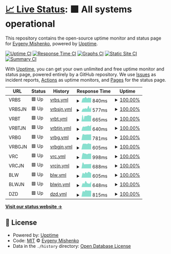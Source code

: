 # [📈 Live Status](https://gdmad.github.io/status-check): <!--live status--> **🟩 All systems operational**

This repository contains the open-source uptime monitor and status page for [Evgeny Mishenko](https://gdmad.github.io/status-check), powered by [Upptime](https://github.com/upptime/upptime).

[![Uptime CI](https://github.com/gdmad/status-check/workflows/Uptime%20CI/badge.svg)](https://github.com/gdmad/status-check/actions?query=workflow%3A%22Uptime+CI%22)
[![Response Time CI](https://github.com/gdmad/status-check/workflows/Response%20Time%20CI/badge.svg)](https://github.com/gdmad/status-check/actions?query=workflow%3A%22Response+Time+CI%22)
[![Graphs CI](https://github.com/gdmad/status-check/workflows/Graphs%20CI/badge.svg)](https://github.com/gdmad/status-check/actions?query=workflow%3A%22Graphs+CI%22)
[![Static Site CI](https://github.com/gdmad/status-check/workflows/Static%20Site%20CI/badge.svg)](https://github.com/gdmad/status-check/actions?query=workflow%3A%22Static+Site+CI%22)
[![Summary CI](https://github.com/gdmad/status-check/workflows/Summary%20CI/badge.svg)](https://github.com/gdmad/status-check/actions?query=workflow%3A%22Summary+CI%22)

With [Upptime](https://upptime.js.org), you can get your own unlimited and free uptime monitor and status page, powered entirely by a GitHub repository. We use [Issues](https://github.com/gdmad/status-check/issues) as incident reports, [Actions](https://github.com/gdmad/status-check/actions) as uptime monitors, and [Pages](https://gdmad.github.io/status-check) for the status page.

<!--start: status pages-->
<!-- This summary is generated by Upptime (https://github.com/upptime/upptime) -->
<!-- Do not edit this manually, your changes will be overwritten -->
<!-- prettier-ignore -->
| URL | Status | History | Response Time | Uptime |
| --- | ------ | ------- | ------------- | ------ |
| <img alt="" src="https://icons.duckduckgo.com/ip3/null.ico" height="13"> VRBS | 🟩 Up | [vrbs.yml](https://github.com/gdmad/status-check/commits/HEAD/history/vrbs.yml) | <details><summary><img alt="Response time graph" src="./graphs/vrbs/response-time-week.png" height="20"> 840ms</summary><br><a href="https://gdmad.github.io/status-check/history/vrbs"><img alt="Response time 655" src="https://img.shields.io/endpoint?url=https%3A%2F%2Fraw.githubusercontent.com%2Fgdmad%2Fstatus-check%2FHEAD%2Fapi%2Fvrbs%2Fresponse-time.json"></a><br><a href="https://gdmad.github.io/status-check/history/vrbs"><img alt="24-hour response time 854" src="https://img.shields.io/endpoint?url=https%3A%2F%2Fraw.githubusercontent.com%2Fgdmad%2Fstatus-check%2FHEAD%2Fapi%2Fvrbs%2Fresponse-time-day.json"></a><br><a href="https://gdmad.github.io/status-check/history/vrbs"><img alt="7-day response time 840" src="https://img.shields.io/endpoint?url=https%3A%2F%2Fraw.githubusercontent.com%2Fgdmad%2Fstatus-check%2FHEAD%2Fapi%2Fvrbs%2Fresponse-time-week.json"></a><br><a href="https://gdmad.github.io/status-check/history/vrbs"><img alt="30-day response time 753" src="https://img.shields.io/endpoint?url=https%3A%2F%2Fraw.githubusercontent.com%2Fgdmad%2Fstatus-check%2FHEAD%2Fapi%2Fvrbs%2Fresponse-time-month.json"></a><br><a href="https://gdmad.github.io/status-check/history/vrbs"><img alt="1-year response time 693" src="https://img.shields.io/endpoint?url=https%3A%2F%2Fraw.githubusercontent.com%2Fgdmad%2Fstatus-check%2FHEAD%2Fapi%2Fvrbs%2Fresponse-time-year.json"></a></details> | <details><summary><a href="https://gdmad.github.io/status-check/history/vrbs">100.00%</a></summary><a href="https://gdmad.github.io/status-check/history/vrbs"><img alt="All-time uptime 99.86%" src="https://img.shields.io/endpoint?url=https%3A%2F%2Fraw.githubusercontent.com%2Fgdmad%2Fstatus-check%2FHEAD%2Fapi%2Fvrbs%2Fuptime.json"></a><br><a href="https://gdmad.github.io/status-check/history/vrbs"><img alt="24-hour uptime 100.00%" src="https://img.shields.io/endpoint?url=https%3A%2F%2Fraw.githubusercontent.com%2Fgdmad%2Fstatus-check%2FHEAD%2Fapi%2Fvrbs%2Fuptime-day.json"></a><br><a href="https://gdmad.github.io/status-check/history/vrbs"><img alt="7-day uptime 100.00%" src="https://img.shields.io/endpoint?url=https%3A%2F%2Fraw.githubusercontent.com%2Fgdmad%2Fstatus-check%2FHEAD%2Fapi%2Fvrbs%2Fuptime-week.json"></a><br><a href="https://gdmad.github.io/status-check/history/vrbs"><img alt="30-day uptime 100.00%" src="https://img.shields.io/endpoint?url=https%3A%2F%2Fraw.githubusercontent.com%2Fgdmad%2Fstatus-check%2FHEAD%2Fapi%2Fvrbs%2Fuptime-month.json"></a><br><a href="https://gdmad.github.io/status-check/history/vrbs"><img alt="1-year uptime 99.99%" src="https://img.shields.io/endpoint?url=https%3A%2F%2Fraw.githubusercontent.com%2Fgdmad%2Fstatus-check%2FHEAD%2Fapi%2Fvrbs%2Fuptime-year.json"></a></details>
| <img alt="" src="https://icons.duckduckgo.com/ip3/null.ico" height="13"> VRBSJN | 🟩 Up | [vrbsjn.yml](https://github.com/gdmad/status-check/commits/HEAD/history/vrbsjn.yml) | <details><summary><img alt="Response time graph" src="./graphs/vrbsjn/response-time-week.png" height="20"> 577ms</summary><br><a href="https://gdmad.github.io/status-check/history/vrbsjn"><img alt="Response time 657" src="https://img.shields.io/endpoint?url=https%3A%2F%2Fraw.githubusercontent.com%2Fgdmad%2Fstatus-check%2FHEAD%2Fapi%2Fvrbsjn%2Fresponse-time.json"></a><br><a href="https://gdmad.github.io/status-check/history/vrbsjn"><img alt="24-hour response time 722" src="https://img.shields.io/endpoint?url=https%3A%2F%2Fraw.githubusercontent.com%2Fgdmad%2Fstatus-check%2FHEAD%2Fapi%2Fvrbsjn%2Fresponse-time-day.json"></a><br><a href="https://gdmad.github.io/status-check/history/vrbsjn"><img alt="7-day response time 577" src="https://img.shields.io/endpoint?url=https%3A%2F%2Fraw.githubusercontent.com%2Fgdmad%2Fstatus-check%2FHEAD%2Fapi%2Fvrbsjn%2Fresponse-time-week.json"></a><br><a href="https://gdmad.github.io/status-check/history/vrbsjn"><img alt="30-day response time 527" src="https://img.shields.io/endpoint?url=https%3A%2F%2Fraw.githubusercontent.com%2Fgdmad%2Fstatus-check%2FHEAD%2Fapi%2Fvrbsjn%2Fresponse-time-month.json"></a><br><a href="https://gdmad.github.io/status-check/history/vrbsjn"><img alt="1-year response time 657" src="https://img.shields.io/endpoint?url=https%3A%2F%2Fraw.githubusercontent.com%2Fgdmad%2Fstatus-check%2FHEAD%2Fapi%2Fvrbsjn%2Fresponse-time-year.json"></a></details> | <details><summary><a href="https://gdmad.github.io/status-check/history/vrbsjn">100.00%</a></summary><a href="https://gdmad.github.io/status-check/history/vrbsjn"><img alt="All-time uptime 99.98%" src="https://img.shields.io/endpoint?url=https%3A%2F%2Fraw.githubusercontent.com%2Fgdmad%2Fstatus-check%2FHEAD%2Fapi%2Fvrbsjn%2Fuptime.json"></a><br><a href="https://gdmad.github.io/status-check/history/vrbsjn"><img alt="24-hour uptime 100.00%" src="https://img.shields.io/endpoint?url=https%3A%2F%2Fraw.githubusercontent.com%2Fgdmad%2Fstatus-check%2FHEAD%2Fapi%2Fvrbsjn%2Fuptime-day.json"></a><br><a href="https://gdmad.github.io/status-check/history/vrbsjn"><img alt="7-day uptime 100.00%" src="https://img.shields.io/endpoint?url=https%3A%2F%2Fraw.githubusercontent.com%2Fgdmad%2Fstatus-check%2FHEAD%2Fapi%2Fvrbsjn%2Fuptime-week.json"></a><br><a href="https://gdmad.github.io/status-check/history/vrbsjn"><img alt="30-day uptime 100.00%" src="https://img.shields.io/endpoint?url=https%3A%2F%2Fraw.githubusercontent.com%2Fgdmad%2Fstatus-check%2FHEAD%2Fapi%2Fvrbsjn%2Fuptime-month.json"></a><br><a href="https://gdmad.github.io/status-check/history/vrbsjn"><img alt="1-year uptime 99.98%" src="https://img.shields.io/endpoint?url=https%3A%2F%2Fraw.githubusercontent.com%2Fgdmad%2Fstatus-check%2FHEAD%2Fapi%2Fvrbsjn%2Fuptime-year.json"></a></details>
| <img alt="" src="https://icons.duckduckgo.com/ip3/null.ico" height="13"> VRBT | 🟩 Up | [vrbt.yml](https://github.com/gdmad/status-check/commits/HEAD/history/vrbt.yml) | <details><summary><img alt="Response time graph" src="./graphs/vrbt/response-time-week.png" height="20"> 665ms</summary><br><a href="https://gdmad.github.io/status-check/history/vrbt"><img alt="Response time 657" src="https://img.shields.io/endpoint?url=https%3A%2F%2Fraw.githubusercontent.com%2Fgdmad%2Fstatus-check%2FHEAD%2Fapi%2Fvrbt%2Fresponse-time.json"></a><br><a href="https://gdmad.github.io/status-check/history/vrbt"><img alt="24-hour response time 745" src="https://img.shields.io/endpoint?url=https%3A%2F%2Fraw.githubusercontent.com%2Fgdmad%2Fstatus-check%2FHEAD%2Fapi%2Fvrbt%2Fresponse-time-day.json"></a><br><a href="https://gdmad.github.io/status-check/history/vrbt"><img alt="7-day response time 665" src="https://img.shields.io/endpoint?url=https%3A%2F%2Fraw.githubusercontent.com%2Fgdmad%2Fstatus-check%2FHEAD%2Fapi%2Fvrbt%2Fresponse-time-week.json"></a><br><a href="https://gdmad.github.io/status-check/history/vrbt"><img alt="30-day response time 694" src="https://img.shields.io/endpoint?url=https%3A%2F%2Fraw.githubusercontent.com%2Fgdmad%2Fstatus-check%2FHEAD%2Fapi%2Fvrbt%2Fresponse-time-month.json"></a><br><a href="https://gdmad.github.io/status-check/history/vrbt"><img alt="1-year response time 673" src="https://img.shields.io/endpoint?url=https%3A%2F%2Fraw.githubusercontent.com%2Fgdmad%2Fstatus-check%2FHEAD%2Fapi%2Fvrbt%2Fresponse-time-year.json"></a></details> | <details><summary><a href="https://gdmad.github.io/status-check/history/vrbt">100.00%</a></summary><a href="https://gdmad.github.io/status-check/history/vrbt"><img alt="All-time uptime 99.92%" src="https://img.shields.io/endpoint?url=https%3A%2F%2Fraw.githubusercontent.com%2Fgdmad%2Fstatus-check%2FHEAD%2Fapi%2Fvrbt%2Fuptime.json"></a><br><a href="https://gdmad.github.io/status-check/history/vrbt"><img alt="24-hour uptime 100.00%" src="https://img.shields.io/endpoint?url=https%3A%2F%2Fraw.githubusercontent.com%2Fgdmad%2Fstatus-check%2FHEAD%2Fapi%2Fvrbt%2Fuptime-day.json"></a><br><a href="https://gdmad.github.io/status-check/history/vrbt"><img alt="7-day uptime 100.00%" src="https://img.shields.io/endpoint?url=https%3A%2F%2Fraw.githubusercontent.com%2Fgdmad%2Fstatus-check%2FHEAD%2Fapi%2Fvrbt%2Fuptime-week.json"></a><br><a href="https://gdmad.github.io/status-check/history/vrbt"><img alt="30-day uptime 100.00%" src="https://img.shields.io/endpoint?url=https%3A%2F%2Fraw.githubusercontent.com%2Fgdmad%2Fstatus-check%2FHEAD%2Fapi%2Fvrbt%2Fuptime-month.json"></a><br><a href="https://gdmad.github.io/status-check/history/vrbt"><img alt="1-year uptime 100.00%" src="https://img.shields.io/endpoint?url=https%3A%2F%2Fraw.githubusercontent.com%2Fgdmad%2Fstatus-check%2FHEAD%2Fapi%2Fvrbt%2Fuptime-year.json"></a></details>
| <img alt="" src="https://icons.duckduckgo.com/ip3/null.ico" height="13"> VRBTJN | 🟩 Up | [vrbtjn.yml](https://github.com/gdmad/status-check/commits/HEAD/history/vrbtjn.yml) | <details><summary><img alt="Response time graph" src="./graphs/vrbtjn/response-time-week.png" height="20"> 640ms</summary><br><a href="https://gdmad.github.io/status-check/history/vrbtjn"><img alt="Response time 800" src="https://img.shields.io/endpoint?url=https%3A%2F%2Fraw.githubusercontent.com%2Fgdmad%2Fstatus-check%2FHEAD%2Fapi%2Fvrbtjn%2Fresponse-time.json"></a><br><a href="https://gdmad.github.io/status-check/history/vrbtjn"><img alt="24-hour response time 801" src="https://img.shields.io/endpoint?url=https%3A%2F%2Fraw.githubusercontent.com%2Fgdmad%2Fstatus-check%2FHEAD%2Fapi%2Fvrbtjn%2Fresponse-time-day.json"></a><br><a href="https://gdmad.github.io/status-check/history/vrbtjn"><img alt="7-day response time 640" src="https://img.shields.io/endpoint?url=https%3A%2F%2Fraw.githubusercontent.com%2Fgdmad%2Fstatus-check%2FHEAD%2Fapi%2Fvrbtjn%2Fresponse-time-week.json"></a><br><a href="https://gdmad.github.io/status-check/history/vrbtjn"><img alt="30-day response time 628" src="https://img.shields.io/endpoint?url=https%3A%2F%2Fraw.githubusercontent.com%2Fgdmad%2Fstatus-check%2FHEAD%2Fapi%2Fvrbtjn%2Fresponse-time-month.json"></a><br><a href="https://gdmad.github.io/status-check/history/vrbtjn"><img alt="1-year response time 800" src="https://img.shields.io/endpoint?url=https%3A%2F%2Fraw.githubusercontent.com%2Fgdmad%2Fstatus-check%2FHEAD%2Fapi%2Fvrbtjn%2Fresponse-time-year.json"></a></details> | <details><summary><a href="https://gdmad.github.io/status-check/history/vrbtjn">100.00%</a></summary><a href="https://gdmad.github.io/status-check/history/vrbtjn"><img alt="All-time uptime 100.00%" src="https://img.shields.io/endpoint?url=https%3A%2F%2Fraw.githubusercontent.com%2Fgdmad%2Fstatus-check%2FHEAD%2Fapi%2Fvrbtjn%2Fuptime.json"></a><br><a href="https://gdmad.github.io/status-check/history/vrbtjn"><img alt="24-hour uptime 100.00%" src="https://img.shields.io/endpoint?url=https%3A%2F%2Fraw.githubusercontent.com%2Fgdmad%2Fstatus-check%2FHEAD%2Fapi%2Fvrbtjn%2Fuptime-day.json"></a><br><a href="https://gdmad.github.io/status-check/history/vrbtjn"><img alt="7-day uptime 100.00%" src="https://img.shields.io/endpoint?url=https%3A%2F%2Fraw.githubusercontent.com%2Fgdmad%2Fstatus-check%2FHEAD%2Fapi%2Fvrbtjn%2Fuptime-week.json"></a><br><a href="https://gdmad.github.io/status-check/history/vrbtjn"><img alt="30-day uptime 100.00%" src="https://img.shields.io/endpoint?url=https%3A%2F%2Fraw.githubusercontent.com%2Fgdmad%2Fstatus-check%2FHEAD%2Fapi%2Fvrbtjn%2Fuptime-month.json"></a><br><a href="https://gdmad.github.io/status-check/history/vrbtjn"><img alt="1-year uptime 100.00%" src="https://img.shields.io/endpoint?url=https%3A%2F%2Fraw.githubusercontent.com%2Fgdmad%2Fstatus-check%2FHEAD%2Fapi%2Fvrbtjn%2Fuptime-year.json"></a></details>
| <img alt="" src="https://icons.duckduckgo.com/ip3/null.ico" height="13"> VRBG | 🟩 Up | [vrbg.yml](https://github.com/gdmad/status-check/commits/HEAD/history/vrbg.yml) | <details><summary><img alt="Response time graph" src="./graphs/vrbg/response-time-week.png" height="20"> 781ms</summary><br><a href="https://gdmad.github.io/status-check/history/vrbg"><img alt="Response time 669" src="https://img.shields.io/endpoint?url=https%3A%2F%2Fraw.githubusercontent.com%2Fgdmad%2Fstatus-check%2FHEAD%2Fapi%2Fvrbg%2Fresponse-time.json"></a><br><a href="https://gdmad.github.io/status-check/history/vrbg"><img alt="24-hour response time 787" src="https://img.shields.io/endpoint?url=https%3A%2F%2Fraw.githubusercontent.com%2Fgdmad%2Fstatus-check%2FHEAD%2Fapi%2Fvrbg%2Fresponse-time-day.json"></a><br><a href="https://gdmad.github.io/status-check/history/vrbg"><img alt="7-day response time 781" src="https://img.shields.io/endpoint?url=https%3A%2F%2Fraw.githubusercontent.com%2Fgdmad%2Fstatus-check%2FHEAD%2Fapi%2Fvrbg%2Fresponse-time-week.json"></a><br><a href="https://gdmad.github.io/status-check/history/vrbg"><img alt="30-day response time 742" src="https://img.shields.io/endpoint?url=https%3A%2F%2Fraw.githubusercontent.com%2Fgdmad%2Fstatus-check%2FHEAD%2Fapi%2Fvrbg%2Fresponse-time-month.json"></a><br><a href="https://gdmad.github.io/status-check/history/vrbg"><img alt="1-year response time 685" src="https://img.shields.io/endpoint?url=https%3A%2F%2Fraw.githubusercontent.com%2Fgdmad%2Fstatus-check%2FHEAD%2Fapi%2Fvrbg%2Fresponse-time-year.json"></a></details> | <details><summary><a href="https://gdmad.github.io/status-check/history/vrbg">100.00%</a></summary><a href="https://gdmad.github.io/status-check/history/vrbg"><img alt="All-time uptime 99.98%" src="https://img.shields.io/endpoint?url=https%3A%2F%2Fraw.githubusercontent.com%2Fgdmad%2Fstatus-check%2FHEAD%2Fapi%2Fvrbg%2Fuptime.json"></a><br><a href="https://gdmad.github.io/status-check/history/vrbg"><img alt="24-hour uptime 100.00%" src="https://img.shields.io/endpoint?url=https%3A%2F%2Fraw.githubusercontent.com%2Fgdmad%2Fstatus-check%2FHEAD%2Fapi%2Fvrbg%2Fuptime-day.json"></a><br><a href="https://gdmad.github.io/status-check/history/vrbg"><img alt="7-day uptime 100.00%" src="https://img.shields.io/endpoint?url=https%3A%2F%2Fraw.githubusercontent.com%2Fgdmad%2Fstatus-check%2FHEAD%2Fapi%2Fvrbg%2Fuptime-week.json"></a><br><a href="https://gdmad.github.io/status-check/history/vrbg"><img alt="30-day uptime 100.00%" src="https://img.shields.io/endpoint?url=https%3A%2F%2Fraw.githubusercontent.com%2Fgdmad%2Fstatus-check%2FHEAD%2Fapi%2Fvrbg%2Fuptime-month.json"></a><br><a href="https://gdmad.github.io/status-check/history/vrbg"><img alt="1-year uptime 100.00%" src="https://img.shields.io/endpoint?url=https%3A%2F%2Fraw.githubusercontent.com%2Fgdmad%2Fstatus-check%2FHEAD%2Fapi%2Fvrbg%2Fuptime-year.json"></a></details>
| <img alt="" src="https://icons.duckduckgo.com/ip3/null.ico" height="13"> VRBGJN | 🟩 Up | [vrbgjn.yml](https://github.com/gdmad/status-check/commits/HEAD/history/vrbgjn.yml) | <details><summary><img alt="Response time graph" src="./graphs/vrbgjn/response-time-week.png" height="20"> 605ms</summary><br><a href="https://gdmad.github.io/status-check/history/vrbgjn"><img alt="Response time 618" src="https://img.shields.io/endpoint?url=https%3A%2F%2Fraw.githubusercontent.com%2Fgdmad%2Fstatus-check%2FHEAD%2Fapi%2Fvrbgjn%2Fresponse-time.json"></a><br><a href="https://gdmad.github.io/status-check/history/vrbgjn"><img alt="24-hour response time 590" src="https://img.shields.io/endpoint?url=https%3A%2F%2Fraw.githubusercontent.com%2Fgdmad%2Fstatus-check%2FHEAD%2Fapi%2Fvrbgjn%2Fresponse-time-day.json"></a><br><a href="https://gdmad.github.io/status-check/history/vrbgjn"><img alt="7-day response time 605" src="https://img.shields.io/endpoint?url=https%3A%2F%2Fraw.githubusercontent.com%2Fgdmad%2Fstatus-check%2FHEAD%2Fapi%2Fvrbgjn%2Fresponse-time-week.json"></a><br><a href="https://gdmad.github.io/status-check/history/vrbgjn"><img alt="30-day response time 626" src="https://img.shields.io/endpoint?url=https%3A%2F%2Fraw.githubusercontent.com%2Fgdmad%2Fstatus-check%2FHEAD%2Fapi%2Fvrbgjn%2Fresponse-time-month.json"></a><br><a href="https://gdmad.github.io/status-check/history/vrbgjn"><img alt="1-year response time 618" src="https://img.shields.io/endpoint?url=https%3A%2F%2Fraw.githubusercontent.com%2Fgdmad%2Fstatus-check%2FHEAD%2Fapi%2Fvrbgjn%2Fresponse-time-year.json"></a></details> | <details><summary><a href="https://gdmad.github.io/status-check/history/vrbgjn">100.00%</a></summary><a href="https://gdmad.github.io/status-check/history/vrbgjn"><img alt="All-time uptime 100.00%" src="https://img.shields.io/endpoint?url=https%3A%2F%2Fraw.githubusercontent.com%2Fgdmad%2Fstatus-check%2FHEAD%2Fapi%2Fvrbgjn%2Fuptime.json"></a><br><a href="https://gdmad.github.io/status-check/history/vrbgjn"><img alt="24-hour uptime 100.00%" src="https://img.shields.io/endpoint?url=https%3A%2F%2Fraw.githubusercontent.com%2Fgdmad%2Fstatus-check%2FHEAD%2Fapi%2Fvrbgjn%2Fuptime-day.json"></a><br><a href="https://gdmad.github.io/status-check/history/vrbgjn"><img alt="7-day uptime 100.00%" src="https://img.shields.io/endpoint?url=https%3A%2F%2Fraw.githubusercontent.com%2Fgdmad%2Fstatus-check%2FHEAD%2Fapi%2Fvrbgjn%2Fuptime-week.json"></a><br><a href="https://gdmad.github.io/status-check/history/vrbgjn"><img alt="30-day uptime 100.00%" src="https://img.shields.io/endpoint?url=https%3A%2F%2Fraw.githubusercontent.com%2Fgdmad%2Fstatus-check%2FHEAD%2Fapi%2Fvrbgjn%2Fuptime-month.json"></a><br><a href="https://gdmad.github.io/status-check/history/vrbgjn"><img alt="1-year uptime 100.00%" src="https://img.shields.io/endpoint?url=https%3A%2F%2Fraw.githubusercontent.com%2Fgdmad%2Fstatus-check%2FHEAD%2Fapi%2Fvrbgjn%2Fuptime-year.json"></a></details>
| <img alt="" src="https://icons.duckduckgo.com/ip3/null.ico" height="13"> VRC | 🟩 Up | [vrc.yml](https://github.com/gdmad/status-check/commits/HEAD/history/vrc.yml) | <details><summary><img alt="Response time graph" src="./graphs/vrc/response-time-week.png" height="20"> 998ms</summary><br><a href="https://gdmad.github.io/status-check/history/vrc"><img alt="Response time 917" src="https://img.shields.io/endpoint?url=https%3A%2F%2Fraw.githubusercontent.com%2Fgdmad%2Fstatus-check%2FHEAD%2Fapi%2Fvrc%2Fresponse-time.json"></a><br><a href="https://gdmad.github.io/status-check/history/vrc"><img alt="24-hour response time 993" src="https://img.shields.io/endpoint?url=https%3A%2F%2Fraw.githubusercontent.com%2Fgdmad%2Fstatus-check%2FHEAD%2Fapi%2Fvrc%2Fresponse-time-day.json"></a><br><a href="https://gdmad.github.io/status-check/history/vrc"><img alt="7-day response time 998" src="https://img.shields.io/endpoint?url=https%3A%2F%2Fraw.githubusercontent.com%2Fgdmad%2Fstatus-check%2FHEAD%2Fapi%2Fvrc%2Fresponse-time-week.json"></a><br><a href="https://gdmad.github.io/status-check/history/vrc"><img alt="30-day response time 973" src="https://img.shields.io/endpoint?url=https%3A%2F%2Fraw.githubusercontent.com%2Fgdmad%2Fstatus-check%2FHEAD%2Fapi%2Fvrc%2Fresponse-time-month.json"></a><br><a href="https://gdmad.github.io/status-check/history/vrc"><img alt="1-year response time 931" src="https://img.shields.io/endpoint?url=https%3A%2F%2Fraw.githubusercontent.com%2Fgdmad%2Fstatus-check%2FHEAD%2Fapi%2Fvrc%2Fresponse-time-year.json"></a></details> | <details><summary><a href="https://gdmad.github.io/status-check/history/vrc">100.00%</a></summary><a href="https://gdmad.github.io/status-check/history/vrc"><img alt="All-time uptime 99.89%" src="https://img.shields.io/endpoint?url=https%3A%2F%2Fraw.githubusercontent.com%2Fgdmad%2Fstatus-check%2FHEAD%2Fapi%2Fvrc%2Fuptime.json"></a><br><a href="https://gdmad.github.io/status-check/history/vrc"><img alt="24-hour uptime 100.00%" src="https://img.shields.io/endpoint?url=https%3A%2F%2Fraw.githubusercontent.com%2Fgdmad%2Fstatus-check%2FHEAD%2Fapi%2Fvrc%2Fuptime-day.json"></a><br><a href="https://gdmad.github.io/status-check/history/vrc"><img alt="7-day uptime 100.00%" src="https://img.shields.io/endpoint?url=https%3A%2F%2Fraw.githubusercontent.com%2Fgdmad%2Fstatus-check%2FHEAD%2Fapi%2Fvrc%2Fuptime-week.json"></a><br><a href="https://gdmad.github.io/status-check/history/vrc"><img alt="30-day uptime 100.00%" src="https://img.shields.io/endpoint?url=https%3A%2F%2Fraw.githubusercontent.com%2Fgdmad%2Fstatus-check%2FHEAD%2Fapi%2Fvrc%2Fuptime-month.json"></a><br><a href="https://gdmad.github.io/status-check/history/vrc"><img alt="1-year uptime 99.99%" src="https://img.shields.io/endpoint?url=https%3A%2F%2Fraw.githubusercontent.com%2Fgdmad%2Fstatus-check%2FHEAD%2Fapi%2Fvrc%2Fuptime-year.json"></a></details>
| <img alt="" src="https://icons.duckduckgo.com/ip3/null.ico" height="13"> VRCJN | 🟩 Up | [vrcjn.yml](https://github.com/gdmad/status-check/commits/HEAD/history/vrcjn.yml) | <details><summary><img alt="Response time graph" src="./graphs/vrcjn/response-time-week.png" height="20"> 688ms</summary><br><a href="https://gdmad.github.io/status-check/history/vrcjn"><img alt="Response time 657" src="https://img.shields.io/endpoint?url=https%3A%2F%2Fraw.githubusercontent.com%2Fgdmad%2Fstatus-check%2FHEAD%2Fapi%2Fvrcjn%2Fresponse-time.json"></a><br><a href="https://gdmad.github.io/status-check/history/vrcjn"><img alt="24-hour response time 687" src="https://img.shields.io/endpoint?url=https%3A%2F%2Fraw.githubusercontent.com%2Fgdmad%2Fstatus-check%2FHEAD%2Fapi%2Fvrcjn%2Fresponse-time-day.json"></a><br><a href="https://gdmad.github.io/status-check/history/vrcjn"><img alt="7-day response time 688" src="https://img.shields.io/endpoint?url=https%3A%2F%2Fraw.githubusercontent.com%2Fgdmad%2Fstatus-check%2FHEAD%2Fapi%2Fvrcjn%2Fresponse-time-week.json"></a><br><a href="https://gdmad.github.io/status-check/history/vrcjn"><img alt="30-day response time 668" src="https://img.shields.io/endpoint?url=https%3A%2F%2Fraw.githubusercontent.com%2Fgdmad%2Fstatus-check%2FHEAD%2Fapi%2Fvrcjn%2Fresponse-time-month.json"></a><br><a href="https://gdmad.github.io/status-check/history/vrcjn"><img alt="1-year response time 657" src="https://img.shields.io/endpoint?url=https%3A%2F%2Fraw.githubusercontent.com%2Fgdmad%2Fstatus-check%2FHEAD%2Fapi%2Fvrcjn%2Fresponse-time-year.json"></a></details> | <details><summary><a href="https://gdmad.github.io/status-check/history/vrcjn">100.00%</a></summary><a href="https://gdmad.github.io/status-check/history/vrcjn"><img alt="All-time uptime 99.80%" src="https://img.shields.io/endpoint?url=https%3A%2F%2Fraw.githubusercontent.com%2Fgdmad%2Fstatus-check%2FHEAD%2Fapi%2Fvrcjn%2Fuptime.json"></a><br><a href="https://gdmad.github.io/status-check/history/vrcjn"><img alt="24-hour uptime 100.00%" src="https://img.shields.io/endpoint?url=https%3A%2F%2Fraw.githubusercontent.com%2Fgdmad%2Fstatus-check%2FHEAD%2Fapi%2Fvrcjn%2Fuptime-day.json"></a><br><a href="https://gdmad.github.io/status-check/history/vrcjn"><img alt="7-day uptime 100.00%" src="https://img.shields.io/endpoint?url=https%3A%2F%2Fraw.githubusercontent.com%2Fgdmad%2Fstatus-check%2FHEAD%2Fapi%2Fvrcjn%2Fuptime-week.json"></a><br><a href="https://gdmad.github.io/status-check/history/vrcjn"><img alt="30-day uptime 100.00%" src="https://img.shields.io/endpoint?url=https%3A%2F%2Fraw.githubusercontent.com%2Fgdmad%2Fstatus-check%2FHEAD%2Fapi%2Fvrcjn%2Fuptime-month.json"></a><br><a href="https://gdmad.github.io/status-check/history/vrcjn"><img alt="1-year uptime 99.80%" src="https://img.shields.io/endpoint?url=https%3A%2F%2Fraw.githubusercontent.com%2Fgdmad%2Fstatus-check%2FHEAD%2Fapi%2Fvrcjn%2Fuptime-year.json"></a></details>
| <img alt="" src="https://icons.duckduckgo.com/ip3/null.ico" height="13"> BLW | 🟩 Up | [blw.yml](https://github.com/gdmad/status-check/commits/HEAD/history/blw.yml) | <details><summary><img alt="Response time graph" src="./graphs/blw/response-time-week.png" height="20"> 605ms</summary><br><a href="https://gdmad.github.io/status-check/history/blw"><img alt="Response time 598" src="https://img.shields.io/endpoint?url=https%3A%2F%2Fraw.githubusercontent.com%2Fgdmad%2Fstatus-check%2FHEAD%2Fapi%2Fblw%2Fresponse-time.json"></a><br><a href="https://gdmad.github.io/status-check/history/blw"><img alt="24-hour response time 555" src="https://img.shields.io/endpoint?url=https%3A%2F%2Fraw.githubusercontent.com%2Fgdmad%2Fstatus-check%2FHEAD%2Fapi%2Fblw%2Fresponse-time-day.json"></a><br><a href="https://gdmad.github.io/status-check/history/blw"><img alt="7-day response time 605" src="https://img.shields.io/endpoint?url=https%3A%2F%2Fraw.githubusercontent.com%2Fgdmad%2Fstatus-check%2FHEAD%2Fapi%2Fblw%2Fresponse-time-week.json"></a><br><a href="https://gdmad.github.io/status-check/history/blw"><img alt="30-day response time 621" src="https://img.shields.io/endpoint?url=https%3A%2F%2Fraw.githubusercontent.com%2Fgdmad%2Fstatus-check%2FHEAD%2Fapi%2Fblw%2Fresponse-time-month.json"></a><br><a href="https://gdmad.github.io/status-check/history/blw"><img alt="1-year response time 612" src="https://img.shields.io/endpoint?url=https%3A%2F%2Fraw.githubusercontent.com%2Fgdmad%2Fstatus-check%2FHEAD%2Fapi%2Fblw%2Fresponse-time-year.json"></a></details> | <details><summary><a href="https://gdmad.github.io/status-check/history/blw">100.00%</a></summary><a href="https://gdmad.github.io/status-check/history/blw"><img alt="All-time uptime 99.96%" src="https://img.shields.io/endpoint?url=https%3A%2F%2Fraw.githubusercontent.com%2Fgdmad%2Fstatus-check%2FHEAD%2Fapi%2Fblw%2Fuptime.json"></a><br><a href="https://gdmad.github.io/status-check/history/blw"><img alt="24-hour uptime 100.00%" src="https://img.shields.io/endpoint?url=https%3A%2F%2Fraw.githubusercontent.com%2Fgdmad%2Fstatus-check%2FHEAD%2Fapi%2Fblw%2Fuptime-day.json"></a><br><a href="https://gdmad.github.io/status-check/history/blw"><img alt="7-day uptime 100.00%" src="https://img.shields.io/endpoint?url=https%3A%2F%2Fraw.githubusercontent.com%2Fgdmad%2Fstatus-check%2FHEAD%2Fapi%2Fblw%2Fuptime-week.json"></a><br><a href="https://gdmad.github.io/status-check/history/blw"><img alt="30-day uptime 100.00%" src="https://img.shields.io/endpoint?url=https%3A%2F%2Fraw.githubusercontent.com%2Fgdmad%2Fstatus-check%2FHEAD%2Fapi%2Fblw%2Fuptime-month.json"></a><br><a href="https://gdmad.github.io/status-check/history/blw"><img alt="1-year uptime 100.00%" src="https://img.shields.io/endpoint?url=https%3A%2F%2Fraw.githubusercontent.com%2Fgdmad%2Fstatus-check%2FHEAD%2Fapi%2Fblw%2Fuptime-year.json"></a></details>
| <img alt="" src="https://icons.duckduckgo.com/ip3/null.ico" height="13"> BLWJN | 🟩 Up | [blwjn.yml](https://github.com/gdmad/status-check/commits/HEAD/history/blwjn.yml) | <details><summary><img alt="Response time graph" src="./graphs/blwjn/response-time-week.png" height="20"> 648ms</summary><br><a href="https://gdmad.github.io/status-check/history/blwjn"><img alt="Response time 549" src="https://img.shields.io/endpoint?url=https%3A%2F%2Fraw.githubusercontent.com%2Fgdmad%2Fstatus-check%2FHEAD%2Fapi%2Fblwjn%2Fresponse-time.json"></a><br><a href="https://gdmad.github.io/status-check/history/blwjn"><img alt="24-hour response time 829" src="https://img.shields.io/endpoint?url=https%3A%2F%2Fraw.githubusercontent.com%2Fgdmad%2Fstatus-check%2FHEAD%2Fapi%2Fblwjn%2Fresponse-time-day.json"></a><br><a href="https://gdmad.github.io/status-check/history/blwjn"><img alt="7-day response time 648" src="https://img.shields.io/endpoint?url=https%3A%2F%2Fraw.githubusercontent.com%2Fgdmad%2Fstatus-check%2FHEAD%2Fapi%2Fblwjn%2Fresponse-time-week.json"></a><br><a href="https://gdmad.github.io/status-check/history/blwjn"><img alt="30-day response time 601" src="https://img.shields.io/endpoint?url=https%3A%2F%2Fraw.githubusercontent.com%2Fgdmad%2Fstatus-check%2FHEAD%2Fapi%2Fblwjn%2Fresponse-time-month.json"></a><br><a href="https://gdmad.github.io/status-check/history/blwjn"><img alt="1-year response time 549" src="https://img.shields.io/endpoint?url=https%3A%2F%2Fraw.githubusercontent.com%2Fgdmad%2Fstatus-check%2FHEAD%2Fapi%2Fblwjn%2Fresponse-time-year.json"></a></details> | <details><summary><a href="https://gdmad.github.io/status-check/history/blwjn">100.00%</a></summary><a href="https://gdmad.github.io/status-check/history/blwjn"><img alt="All-time uptime 99.80%" src="https://img.shields.io/endpoint?url=https%3A%2F%2Fraw.githubusercontent.com%2Fgdmad%2Fstatus-check%2FHEAD%2Fapi%2Fblwjn%2Fuptime.json"></a><br><a href="https://gdmad.github.io/status-check/history/blwjn"><img alt="24-hour uptime 100.00%" src="https://img.shields.io/endpoint?url=https%3A%2F%2Fraw.githubusercontent.com%2Fgdmad%2Fstatus-check%2FHEAD%2Fapi%2Fblwjn%2Fuptime-day.json"></a><br><a href="https://gdmad.github.io/status-check/history/blwjn"><img alt="7-day uptime 100.00%" src="https://img.shields.io/endpoint?url=https%3A%2F%2Fraw.githubusercontent.com%2Fgdmad%2Fstatus-check%2FHEAD%2Fapi%2Fblwjn%2Fuptime-week.json"></a><br><a href="https://gdmad.github.io/status-check/history/blwjn"><img alt="30-day uptime 100.00%" src="https://img.shields.io/endpoint?url=https%3A%2F%2Fraw.githubusercontent.com%2Fgdmad%2Fstatus-check%2FHEAD%2Fapi%2Fblwjn%2Fuptime-month.json"></a><br><a href="https://gdmad.github.io/status-check/history/blwjn"><img alt="1-year uptime 99.80%" src="https://img.shields.io/endpoint?url=https%3A%2F%2Fraw.githubusercontent.com%2Fgdmad%2Fstatus-check%2FHEAD%2Fapi%2Fblwjn%2Fuptime-year.json"></a></details>
| <img alt="" src="https://icons.duckduckgo.com/ip3/null.ico" height="13"> DZD | 🟩 Up | [dzd.yml](https://github.com/gdmad/status-check/commits/HEAD/history/dzd.yml) | <details><summary><img alt="Response time graph" src="./graphs/dzd/response-time-week.png" height="20"> 815ms</summary><br><a href="https://gdmad.github.io/status-check/history/dzd"><img alt="Response time 641" src="https://img.shields.io/endpoint?url=https%3A%2F%2Fraw.githubusercontent.com%2Fgdmad%2Fstatus-check%2FHEAD%2Fapi%2Fdzd%2Fresponse-time.json"></a><br><a href="https://gdmad.github.io/status-check/history/dzd"><img alt="24-hour response time 821" src="https://img.shields.io/endpoint?url=https%3A%2F%2Fraw.githubusercontent.com%2Fgdmad%2Fstatus-check%2FHEAD%2Fapi%2Fdzd%2Fresponse-time-day.json"></a><br><a href="https://gdmad.github.io/status-check/history/dzd"><img alt="7-day response time 815" src="https://img.shields.io/endpoint?url=https%3A%2F%2Fraw.githubusercontent.com%2Fgdmad%2Fstatus-check%2FHEAD%2Fapi%2Fdzd%2Fresponse-time-week.json"></a><br><a href="https://gdmad.github.io/status-check/history/dzd"><img alt="30-day response time 774" src="https://img.shields.io/endpoint?url=https%3A%2F%2Fraw.githubusercontent.com%2Fgdmad%2Fstatus-check%2FHEAD%2Fapi%2Fdzd%2Fresponse-time-month.json"></a><br><a href="https://gdmad.github.io/status-check/history/dzd"><img alt="1-year response time 746" src="https://img.shields.io/endpoint?url=https%3A%2F%2Fraw.githubusercontent.com%2Fgdmad%2Fstatus-check%2FHEAD%2Fapi%2Fdzd%2Fresponse-time-year.json"></a></details> | <details><summary><a href="https://gdmad.github.io/status-check/history/dzd">100.00%</a></summary><a href="https://gdmad.github.io/status-check/history/dzd"><img alt="All-time uptime 99.74%" src="https://img.shields.io/endpoint?url=https%3A%2F%2Fraw.githubusercontent.com%2Fgdmad%2Fstatus-check%2FHEAD%2Fapi%2Fdzd%2Fuptime.json"></a><br><a href="https://gdmad.github.io/status-check/history/dzd"><img alt="24-hour uptime 100.00%" src="https://img.shields.io/endpoint?url=https%3A%2F%2Fraw.githubusercontent.com%2Fgdmad%2Fstatus-check%2FHEAD%2Fapi%2Fdzd%2Fuptime-day.json"></a><br><a href="https://gdmad.github.io/status-check/history/dzd"><img alt="7-day uptime 100.00%" src="https://img.shields.io/endpoint?url=https%3A%2F%2Fraw.githubusercontent.com%2Fgdmad%2Fstatus-check%2FHEAD%2Fapi%2Fdzd%2Fuptime-week.json"></a><br><a href="https://gdmad.github.io/status-check/history/dzd"><img alt="30-day uptime 100.00%" src="https://img.shields.io/endpoint?url=https%3A%2F%2Fraw.githubusercontent.com%2Fgdmad%2Fstatus-check%2FHEAD%2Fapi%2Fdzd%2Fuptime-month.json"></a><br><a href="https://gdmad.github.io/status-check/history/dzd"><img alt="1-year uptime 99.82%" src="https://img.shields.io/endpoint?url=https%3A%2F%2Fraw.githubusercontent.com%2Fgdmad%2Fstatus-check%2FHEAD%2Fapi%2Fdzd%2Fuptime-year.json"></a></details>

<!--end: status pages-->

[**Visit our status website →**](https://gdmad.github.io/status-check)

## 📄 License

- Powered by: [Upptime](https://github.com/upptime/upptime)
- Code: [MIT](./LICENSE) © [Evgeny Mishenko](https://gdmad.github.io/status-check)
- Data in the `./history` directory: [Open Database License](https://opendatacommons.org/licenses/odbl/1-0/)
